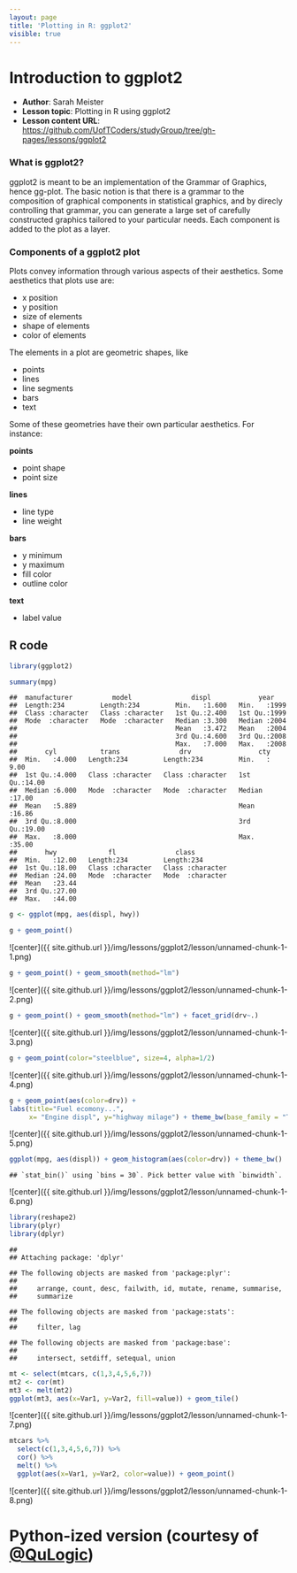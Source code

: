 ```yaml
---
layout: page
title: 'Plotting in R: ggplot2'
visible: true
---
```


# Introduction to ggplot2

 - **Author**: Sarah Meister
 - **Lesson topic**: Plotting in R using ggplot2
 - **Lesson content URL**: <https://github.com/UofTCoders/studyGroup/tree/gh-pages/lessons/ggplot2>

### What is ggplot2? ###

ggplot2 is meant to be an implementation of the Grammar of Graphics, hence gg-plot. The basic notion is that there is a grammar to the composition of graphical components in statistical graphics, and by direcly controlling that grammar, you can generate a large set of carefully constructed graphics tailored to your particular needs. Each component is added to the plot as a layer. 

### Components of a ggplot2 plot ###

Plots convey information through various aspects of their aesthetics. Some aesthetics that plots use are:

* x position
* y position
* size of elements
* shape of elements
* color of elements

The elements in a plot are geometric shapes, like

* points
* lines
* line segments
* bars
* text

Some of these geometries have their own particular aesthetics. For instance:

**points**

  * point shape
  * point size
  
**lines**

  * line type
  * line weight
  
**bars**

  * y minimum
  * y maximum
  * fill color
  * outline color
  
**text**

  * label value

## R code ##


```r
library(ggplot2)

summary(mpg)
```

```
##  manufacturer          model               displ            year     
##  Length:234         Length:234         Min.   :1.600   Min.   :1999  
##  Class :character   Class :character   1st Qu.:2.400   1st Qu.:1999  
##  Mode  :character   Mode  :character   Median :3.300   Median :2004  
##                                        Mean   :3.472   Mean   :2004  
##                                        3rd Qu.:4.600   3rd Qu.:2008  
##                                        Max.   :7.000   Max.   :2008  
##       cyl           trans               drv                 cty       
##  Min.   :4.000   Length:234         Length:234         Min.   : 9.00  
##  1st Qu.:4.000   Class :character   Class :character   1st Qu.:14.00  
##  Median :6.000   Mode  :character   Mode  :character   Median :17.00  
##  Mean   :5.889                                         Mean   :16.86  
##  3rd Qu.:8.000                                         3rd Qu.:19.00  
##  Max.   :8.000                                         Max.   :35.00  
##       hwy             fl               class          
##  Min.   :12.00   Length:234         Length:234        
##  1st Qu.:18.00   Class :character   Class :character  
##  Median :24.00   Mode  :character   Mode  :character  
##  Mean   :23.44                                        
##  3rd Qu.:27.00                                        
##  Max.   :44.00
```

```r
g <- ggplot(mpg, aes(displ, hwy))

g + geom_point()
```

![center]({{ site.github.url }}/img/lessons/ggplot2/lesson/unnamed-chunk-1-1.png)

```r
g + geom_point() + geom_smooth(method="lm")
```

![center]({{ site.github.url }}/img/lessons/ggplot2/lesson/unnamed-chunk-1-2.png)

```r
g + geom_point() + geom_smooth(method="lm") + facet_grid(drv~.)
```

![center]({{ site.github.url }}/img/lessons/ggplot2/lesson/unnamed-chunk-1-3.png)

```r
g + geom_point(color="steelblue", size=4, alpha=1/2)
```

![center]({{ site.github.url }}/img/lessons/ggplot2/lesson/unnamed-chunk-1-4.png)

```r
g + geom_point(aes(color=drv)) + 
labs(title="Fuel ecomony...", 
     x= "Engine displ", y="highway milage") + theme_bw(base_family = "Times")
```

![center]({{ site.github.url }}/img/lessons/ggplot2/lesson/unnamed-chunk-1-5.png)

```r
ggplot(mpg, aes(displ)) + geom_histogram(aes(color=drv)) + theme_bw()
```

```
## `stat_bin()` using `bins = 30`. Pick better value with `binwidth`.
```

![center]({{ site.github.url }}/img/lessons/ggplot2/lesson/unnamed-chunk-1-6.png)

```r
library(reshape2)
library(plyr)
library(dplyr)
```

```
## 
## Attaching package: 'dplyr'
```

```
## The following objects are masked from 'package:plyr':
## 
##     arrange, count, desc, failwith, id, mutate, rename, summarise,
##     summarize
```

```
## The following objects are masked from 'package:stats':
## 
##     filter, lag
```

```
## The following objects are masked from 'package:base':
## 
##     intersect, setdiff, setequal, union
```

```r
mt <- select(mtcars, c(1,3,4,5,6,7))
mt2 <- cor(mt)
mt3 <- melt(mt2)
ggplot(mt3, aes(x=Var1, y=Var2, fill=value)) + geom_tile()
```

![center]({{ site.github.url }}/img/lessons/ggplot2/lesson/unnamed-chunk-1-7.png)

```r
mtcars %>%
  select(c(1,3,4,5,6,7)) %>%
  cor() %>%
  melt() %>%
  ggplot(aes(x=Var1, y=Var2, color=value)) + geom_point()
```

![center]({{ site.github.url }}/img/lessons/ggplot2/lesson/unnamed-chunk-1-8.png)

# Python-ized version (courtesy of [@QuLogic](https://github.com/QuLogic))

<script src="https://gist.github.com/QuLogic/6c168deedeab0a7c2c96.js"></script>
